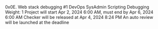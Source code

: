 0x0E. Web stack debugging #1
DevOps
SysAdmin
Scripting
Debugging
 Weight: 1
 Project will start Apr 2, 2024 6:00 AM, must end by Apr 6, 2024 6:00 AM
 Checker will be released at Apr 4, 2024 8:24 PM
 An auto review will be launched at the deadline
